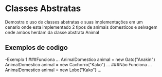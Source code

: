 # Classes Abstratas 
Demostra o uso de classes abstratas e suas implementações em um cenario onde esta implementado 2 tipos de animais domesticos e selvagem onde ambos herdam da classe abstrata Animal
## Exemplos de codigo
-Exemplo 1
###Funciona
...
AnimalDomestico animal = new Gato("Anakin")
AnimalDomestico animal = new Cachorro("Kako")
...
###Não Funciona
...
AnimalDomestico animal = new Lobo("Kako")
...
